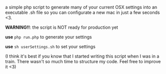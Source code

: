 a simple php script to generate many of your current OSX settings into an executable .sh file so you can configurate a new mac in just a few seconds <3.

**WARNING!!**: the script is NOT ready for production yet


**use** `php run.php` to generate your settings

**use** `sh userSettings.sh` to set your settings


(I think it's best if you know that I started writing this script when I was in a train. There wasn't so much time to structure my code. Feel free to improve it <3)